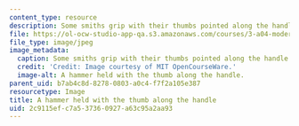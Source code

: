 ```yaml
---
content_type: resource
description: Some smiths grip with their thumbs pointed along the handle.
file: https://ol-ocw-studio-app-qa.s3.amazonaws.com/courses/3-a04-modern-blacksmithing-and-physical-metallurgy-fall-2008/2c9115efc7a537360927a63c95a2aa93_012.jpg
file_type: image/jpeg
image_metadata:
  caption: Some smiths grip with their thumbs pointed along the handle.
  credit: 'Credit: Image courtesy of MIT OpenCourseWare.'
  image-alt: A hammer held with the thumb along the handle.
parent_uid: b7ab4c8d-8278-0803-a0c4-f7f2a105e387
resourcetype: Image
title: A hammer held with the thumb along the handle
uid: 2c9115ef-c7a5-3736-0927-a63c95a2aa93
---
```


